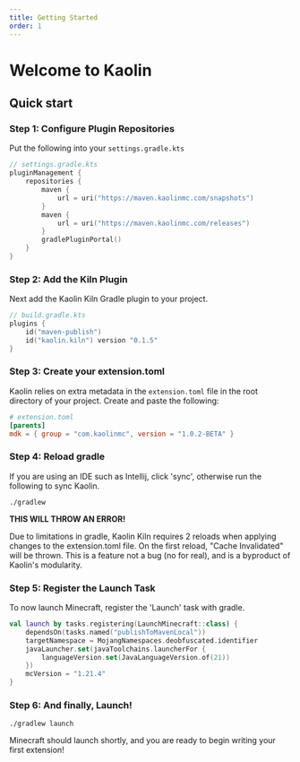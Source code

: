 ```yaml
---
title: Getting Started
order: 1
---
```


# Welcome to Kaolin

## Quick start

### Step 1: Configure Plugin Repositories

Put the following into your `settings.gradle.kts`

```kotlin
// settings.gradle.kts
pluginManagement {
    repositories {
        maven {
            url = uri("https://maven.kaolinmc.com/snapshots")
        }
        maven {
            url = uri("https://maven.kaolinmc.com/releases")
        }
        gradlePluginPortal()
    }
}
```

### Step 2: Add the Kiln Plugin

Next add the Kaolin Kiln Gradle plugin to your project.

```kotlin
// build.gradle.kts
plugins {
    id("maven-publish")
    id("kaolin.kiln") version "0.1.5"
}
```

### Step 3: Create your extension.toml

Kaolin relies on extra metadata in the `extension.toml` file in the root directory of your project. Create and paste the following:

```toml
# extension.toml
[parents]
mdk = { group = "com.kaolinmc", version = "1.0.2-BETA" }
```

### Step 4: Reload gradle

If you are using an IDE such as Intellij, click 'sync', otherwise run the following to sync Kaolin.
```text
./gradlew
```


**THIS WILL THROW AN ERROR!**

Due to limitations in gradle, Kaolin Kiln requires 2 reloads when applying changes to the extension.toml file. On the first reload, "Cache Invalidated" will be thrown. This is a feature not a bug (no for real), and is a byproduct of Kaolin's modularity.

### Step 5: Register the Launch Task

To now launch Minecraft, register the 'Launch' task with gradle.

```kotlin
val launch by tasks.registering(LaunchMinecraft::class) {
    dependsOn(tasks.named("publishToMavenLocal"))
    targetNamespace = MojangNamespaces.deobfuscated.identifier
    javaLauncher.set(javaToolchains.launcherFor {
        languageVersion.set(JavaLanguageVersion.of(21))
    })
    mcVersion = "1.21.4"
}
```

### Step 6: And finally, Launch!
```text
./gradlew launch
```

Minecraft should launch shortly, and you are ready to begin writing your first extension!